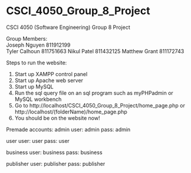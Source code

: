 # CSCI_4050_Group_8_Project
CSCI 4050 (Software Engineering) Group 8 Project

Group Members:              
Joseph Nguyen			    811912199                
Tyler Calhoun				811751663
Nikul Patel 				811432125
Matthew Grant		       	811172743


Steps to run the website:
1. Start up XAMPP control panel
2. Start up Apache web server
3. Start up MySQL
4. Run the sql query file on an sql program such as myPHPadmin or MySQL workbench
5. Go to http://localhost/CSCI_4050_Group_8_Project/home_page.php or http://localhost/(folderName)/home_page.php
6. You should be on the website now!

Premade accounts:
admin
user: admin
pass: admin

user
user: user
pass: user

business
user: business
pass: business

publisher
user: publisher
pass: publisher